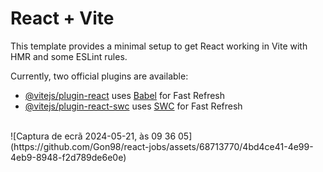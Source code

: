 # React + Vite

This template provides a minimal setup to get React working in Vite with HMR and some ESLint rules.

Currently, two official plugins are available:

- [@vitejs/plugin-react](https://github.com/vitejs/vite-plugin-react/blob/main/packages/plugin-react/README.md) uses [Babel](https://babeljs.io/) for Fast Refresh
- [@vitejs/plugin-react-swc](https://github.com/vitejs/vite-plugin-react-swc) uses [SWC](https://swc.rs/) for Fast Refresh
<br>
![Captura de ecrã 2024-05-21, às 09 36 05](https://github.com/Gon98/react-jobs/assets/68713770/4bd4ce41-4e99-4eb9-8948-f2d789de6e0e)
